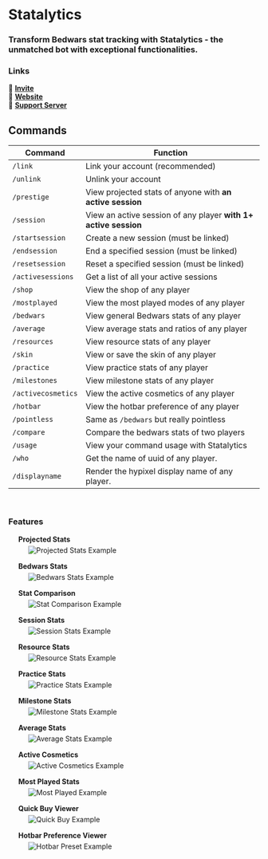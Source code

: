 # Statalytics
### Transform Bedwars stat tracking with Statalytics - the unmatched bot with exceptional functionalities.

### Links
🔗 [**Invite**](https://discord.com/api/oauth2/authorize?client_id=903765373181112360&permissions=414464724033&scope=bot)\
🔗 [**Website**](https://www.statalytics.net)\
🔗 [**Support Server**](https://discord.gg/rHmHZ9vvwE)

## Commands
| Command | Function |
| ------- | -------- |
| `/link` | Link your account (recommended) |
| `/unlink` | Unlink your account |
| `/prestige` | View projected stats of anyone with **an active session**|
| `/session` | View an active session of any player **with 1+ active session**|
| `/startsession` | Create a new session (must be linked) |
| `/endsession` | End a specified session (must be linked) |
| `/resetsession` | Reset a specified session (must be linked) |
| `/activesessions` | Get a list of all your active sessions |
| `/shop` | View the shop of any player |
| `/mostplayed` | View the most played modes of any player |
| `/bedwars` | View general Bedwars stats of any player |
| `/average` | View average stats and ratios of any player |
| `/resources` | View resource stats of any player |
| `/skin` | View or save the skin of any player |
| `/practice` | View practice stats of any player |
| `/milestones` | View milestone stats of any player |
| `/activecosmetics` | View the active cosmetics of any player |
| `/hotbar` | View the hotbar preference of any player |
| `/pointless` | Same as `/bedwars` but really pointless |
| `/compare` | Compare the bedwars stats of two players |
| `/usage` | View your command usage with Statalytics |
| `/who` | Get the name of uuid of any player. |
| `/displayname` | Render the hypixel display name of any player. |

<br>

<h3>Features</h3>
<div style="margin-left: 20px;">
  <h4 style="margin: 5px 0">Projected Stats</h4>
  <img src="https://statalytics.net/image/features/projected.png?width=400&height=293" alt="Projected Stats Example" style="margin-left: 20px; margin-bottom: 10px"/>
  <br>
  <h4 style="margin: 5px 0">Bedwars Stats</h4>
  <img src="https://statalytics.net/image/features/bedwars.png?width=400&height=293" alt="Bedwars Stats Example" style="margin-left: 20px; margin-bottom: 10px"/>
  <br>
  <h4 style="margin: 5px 0">Stat Comparison</h4>
  <img src="https://statalytics.net/image/features/compare.png?width=400&height=293" alt="Stat Comparison Example" style="margin-left: 20px; margin-bottom: 10px"/>
  <br>
  <h4 style="margin: 5px 0">Session Stats</h4>
  <img src="https://statalytics.net/image/features/session.png?width=400&height=293" alt="Session Stats Example" style="margin-left: 20px; margin-bottom: 10px"/>
  <br>
  <h4 style="margin: 5px 0">Resource Stats</h4>
  <img src="https://statalytics.net/image/features/resources.png?width=400&height=293" alt="Resource Stats Example" style="margin-left: 20px; margin-bottom: 10px"/>
  <br>
  <h4 style="margin: 5px 0">Practice Stats</h4>
  <img src="https://statalytics.net/image/features/practice.png?width=400&height=293" alt="Practice Stats Example" style="margin-left: 20px; margin-bottom: 10px"/>
  <br>
  <h4 style="margin: 5px 0">Milestone Stats</h4>
  <img src="https://statalytics.net/image/features/milestones.png?width=400&height=293" alt="Milestone Stats Example" style="margin-left: 20px; margin-bottom: 10px"/>
  <br>
  <h4 style="margin: 5px 0">Average Stats</h4>
  <img src="https://statalytics.net/image/features/ratios.png?width=400&height=293" alt="Average Stats Example" style="margin-left: 20px; margin-bottom: 10px"/>
  <br>
  <h4 style="margin: 5px 0">Active Cosmetics</h4>
  <img src="https://statalytics.net/image/features/activecosmetics.png?width=400&height=293" alt="Active Cosmetics Example" style="margin-left: 20px; margin-bottom: 10px"/>
  <br>
    <h4 style="margin: 5px 0">Most Played Stats</h4>
  <img src="https://statalytics.net/image/features/mostplayed.png?width=400&height=263" alt="Most Played Example" style="margin-left: 20px; margin-bottom: 10px"/>
  <br>
  <h4 style="margin: 5px 0">Quick Buy Viewer</h4>
  <img src="https://statalytics.net/image/features/shop.png?width=400&height=217" alt="Quick Buy Example" style="margin-left: 20px; margin-bottom: 10px"/>
  <br>
  <h4 style="margin: 5px 0">Hotbar Preference Viewer</h4>
  <img src="https://statalytics.net/image/features/hotbar.png?width=400&height=247" alt="Hotbar Preset Example" style="margin-left: 20px; margin-bottom: 10px"/>
</div>
